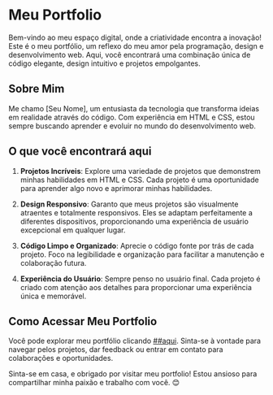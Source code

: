 # Meu Portfolio 

Bem-vindo ao meu espaço digital, onde a criatividade encontra a inovação! Este é o meu portfólio, um reflexo do meu amor pela programação, design e desenvolvimento web. Aqui, você encontrará uma combinação única de código elegante, design intuitivo e projetos empolgantes.

## Sobre Mim

Me chamo [Seu Nome], um entusiasta da tecnologia que transforma ideias em realidade através do código. Com experiência em HTML e CSS, estou sempre buscando aprender e evoluir no mundo do desenvolvimento web.

## O que você encontrará aqui

1. **Projetos Incríveis**: Explore uma variedade de projetos que demonstrem minhas habilidades em HTML e CSS. Cada projeto é uma oportunidade para aprender algo novo e aprimorar minhas habilidades.

2. **Design Responsivo**: Garanto que meus projetos são visualmente atraentes e totalmente responsivos. Eles se adaptam perfeitamente a diferentes dispositivos, proporcionando uma experiência de usuário excepcional em qualquer lugar.

3. **Código Limpo e Organizado**: Aprecie o código fonte por trás de cada projeto. Foco na legibilidade e organização para facilitar a manutenção e colaboração futura.

4. **Experiência do Usuário**: Sempre penso no usuário final. Cada projeto é criado com atenção aos detalhes para proporcionar uma experiência única e memorável.

## Como Acessar Meu Portfolio

Você pode explorar meu portfólio clicando [##aqui](https://portfolio-sigma-lemon-76.vercel.app/index.html). Sinta-se à vontade para navegar pelos projetos, dar feedback ou entrar em contato para colaborações e oportunidades.





Sinta-se em casa, e obrigado por visitar meu portfolio! Estou ansioso para compartilhar minha paixão e trabalho com você. 😊

